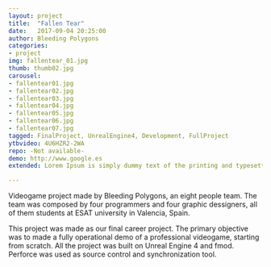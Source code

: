 ```yaml
---
layout: project
title:  "Fallen Tear"
date:   2017-09-04 20:25:00
author: Bleeding Polygons
categories:
- project
img: fallentear_01.jpg
thumb: thumb02.jpg
carousel:
- fallentear01.jpg
- fallentear02.jpg
- fallentear03.jpg
- fallentear04.jpg
- fallentear05.jpg
- fallentear06.jpg
- fallentear07.jpg
tagged: FinalProject, UnrealEngine4, Development, FullProject
ytbvideo: 4U6HZR2-2WA
repo: -Not available-
demo: http://www.google.es
extended: Lorem Ipsum is simply dummy text of the printing and typesetting industry. Lorem Ipsum has been the industry's standard dummy text ever since the 1500s, when an unknown printer took a galley of type and scrambled it to make a type specimen book. It has survived not only five centuries, but also the leap into electronic typesetting, remaining essentially unchanged.

---
```


Videogame project made by Bleeding Polygons, an eight people team. The team was composed by four programmers and four graphic dessigners, all of them students at ESAT university in Valencia, Spain.

This project was made as our final career project. The primary objective was to made a fully operational demo of a professional videogame, starting from scratch. All the
project was built on Unreal Engine 4 and fmod. Perforce was used as source control and synchronization tool.

